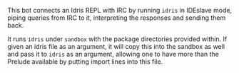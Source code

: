 This bot connects an Idris REPL with IRC by running `idris` in IDEslave mode,
piping queries from IRC to it, interpreting the responses and sending them
back.

It runs `idris` under `sandbox` with the package directories provided within.
If given an idris file as an argument, it will copy this into the sandbox as
well and pass it to `idris` as an argument, allowing one to have more than the
Prelude available by putting import lines into this file.
